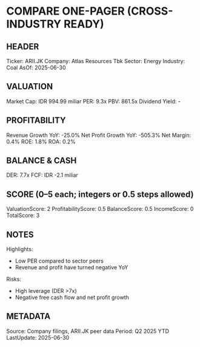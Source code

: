 # COMPARE ONE-PAGER (CROSS-INDUSTRY READY)

## HEADER
Ticker: ARII.JK
Company: Atlas Resources Tbk
Sector: Energy
Industry: Coal
AsOf: 2025-06-30

## VALUATION
Market Cap: IDR 994.99 miliar
PER: 9.3x
PBV: 861.5x
Dividend Yield: -

## PROFITABILITY
Revenue Growth YoY: -25.0%
Net Profit Growth YoY: -505.3%
Net Margin: 0.4%
ROE: 1.8%
ROA: 0.2%

## BALANCE & CASH
DER: 7.7x
FCF: IDR -2.1 miliar

## SCORE (0–5 each; integers or 0.5 steps allowed)
ValuationScore: 2
ProfitabilityScore: 0.5
BalanceScore: 0.5
IncomeScore: 0
TotalScore: 3

## NOTES
Highlights:
- Low PER compared to sector peers
- Revenue and profit have turned negative YoY

Risks:
- High leverage (DER >7x)
- Negative free cash flow and net profit growth

## METADATA
Source: Company filings, ARII.JK peer data
Period: Q2 2025 YTD
LastUpdate: 2025-06-30